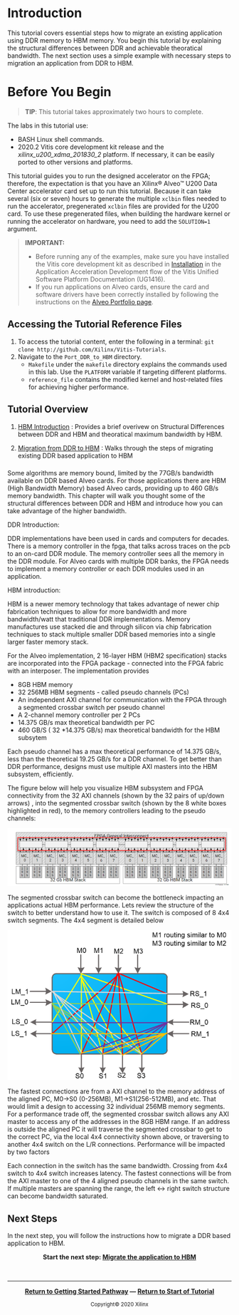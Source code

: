 # Introduction
This tutorial covers essential steps how to migrate an existing application using DDR memory to HBM memory.  You begin this tutorial by explaining the structural differences between DDR and achievable theoratical bandwidth. The next section uses a simple example with necessary steps to migration an application from DDR to HBM. 

# Before You Begin

>**TIP**: This tutorial takes approximately two hours to complete.

The labs in this tutorial use:

* BASH Linux shell commands.
* 2020.2 Vitis core development kit release and the *xilinx_u200_xdma_201830_2* platform. If necessary, it can be easily ported to other versions and platforms.

This tutorial guides you to run the designed accelerator on the FPGA; therefore, the expectation is that you have an Xilinx® Alveo™ U200 Data Center accelerator card set up to run this tutorial. Because it can take several (six or seven) hours to generate the multiple `xclbin` files needed to run the accelerator, pregenerated `xclbin` files are provided for the U200 card. To use these pregenerated files, when building the hardware kernel or running the accelerator on hardware, you need to add the `SOLUTION=1` argument. 

>**IMPORTANT:**  
>
> * Before running any of the examples, make sure you have installed the Vitis core development kit as described in [Installation](https://www.xilinx.com/cgi-bin/docs/rdoc?v=2020.1;t=vitis+doc;d=vhc1571429852245.html) in the Application Acceleration Development flow of the Vitis Unified Software Platform Documentation (UG1416).
>* If you run applications on Alveo cards, ensure the card and software drivers have been correctly installed by following the instructions on the [Alveo Portfolio page](https://www.xilinx.com/products/boards-and-kits/alveo.html).

## Accessing the Tutorial Reference Files

1. To access the tutorial content, enter the following in a terminal: `git clone http://github.com/Xilinx/Vitis-Tutorials`.
2. Navigate to the `Port_DDR_to_HBM` directory.
    * `Makefile` under the `makefile` directory explains the commands used in this lab. Use the `PLATFORM` variable if targeting different platforms.
    * `reference_file` contains the modified kernel and host-related files for achieving higher performance.


## Tutorial Overview

1. [HBM Introduction](1_overview.md) : Provides a brief overivew on Structural Differences between DDR and HBM and theoratical maximum bandwidth by HBM.

2. [Migration from DDR to HBM](2_Migrating_to_HBM.md) : Walks through the steps of migrating existing DDR based application to HBM
### 
  

Some algorithms are memory bound, limited by the 77GB/s bandwidth available on DDR based Alveo cards. For those applications there are  HBM (High Bandwidth Memory) based  Alveo cards, providing up to 460 GB/s memory bandwidth.  This chapter will walk you thought some of the structural differences between DDR and HBM and introduce how you can take advantage of the higher bandwidth.

DDR Introduction:

DDR implementations have been used in cards and computers for decades. There is a memory controller in the fpga, that talks across traces on the pcb to an on-card DDR module. The memory controller sees all the memory in the DDR module. For Alveo cards with multiple DDR banks, the FPGA needs to implement a memory controller or each DDR modules used in an application.



HBM introduction:

HBM is a newer memory technology that takes advantage of newer chip fabrication techniques to allow for more bandwidth and more bandwidth/watt that traditional DDR implementations. Memory manufactures use stacked die and through silicon via chip fabrication techniques to stack multiple smaller DDR based memories into a single larger faster memory stack. 



For the Alveo implementation, 2 16-layer HBM (HBM2 specification) stacks are incorporated into the FPGA package - connected into the FPGA fabric with an interposer. The implementation provides

-   8GB HBM memory
-   32 256MB HBM segments - called pseudo channels (PCs)
-   An independent AXI  channel for communication with the FPGA through a segmented crossbar switch per pseudo channel
-   A 2-channel memory controller per 2 PCs
-   14.375 GB/s max theoretical bandwidth per PC
-   460 GB/S ( 32 *14.375 GB/s) max theoretical bandwidth for the HBM subsytem  

Each pseudo channel has a max theoretical performance of 14.375 GB/s, less than the theoretical 19.25 GB/s for a DDR channel. To get better than DDR performance, designs must use multiple AXI masters into the HBM subsystem, efficiently. 

The figure below will help you visualize HBM subsystem and FPGA connectivity from the 32 AXI channels (shown by the 32 pairs of up/down arrows) , into the segmented crossbar switch  (shown by the 8 white boxes highlighted in red),  to the memory controllers leading to the pseudo channels:


![HBM Overview](./images/HBM_Overview.png)

The segmented crossbar switch can become the bottleneck impacting an applications actual HBM performance. Lets review the structure of the switch to better understand how to use it. The switch is composed of  8 4x4 switch segments.  The 4x4 segment is detailed below




![HBM 4x4 Switch](./images/hbm_4x4_switch.png)

The fastest connections are from a AXI channel to the memory address of the aligned PC, M0→S0 (0-256MB), M1->S1(256-512MB), and etc. That would limit a design to accessing 32 individual 256MB memory segments. For a performance trade off, the segmented crossbar switch allows any AXI master to access any of the addresses in the 8GB HBM range. If an address is outside the aligned PC it will traverse the segmented crossbar to get to the correct PC, via the local 4x4 connectivity shown above, or traversing to another 4x4 switch on the L/R connections.  Performance will be impacted by two factors

Each connection in the switch has the same bandwidth.
Crossing from 4x4 switch to 4x4 switch increases latency.
 The fastest connections will be from the AXI master to one of the 4 aligned pseudo channels in the same switch.  If multiple masters are spanning the range, the left ↔ right switch structure can become  bandwidth saturated. 



## Next Steps


In the next step, you will follow the instructions how to migrate a DDR based application to HBM. 


<p align="center"><b>
Start the next step: <a href="./Migrate_the_Application.md"> Migrate the application to HBM</a>
</b></p>
</br>
<hr/>
<p align="center"><b><a href="/docs/vitis-getting-started/README.md">Return to Getting Started Pathway</a> — <a href="docs/README.md">Return to Start of Tutorial</a></b></p>

<p align="center"><sup>Copyright&copy; 2020 Xilinx</sup></p>




